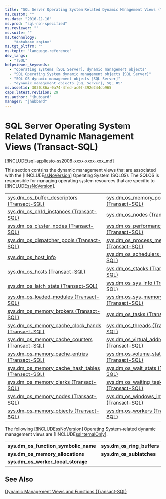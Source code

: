 ```yaml
---
title: "SQL Server Operating System Related Dynamic Management Views (Transact-SQL) | Microsoft Docs"
ms.custom: ""
ms.date: "2016-12-16"
ms.prod: "sql-non-specified"
ms.reviewer: ""
ms.suite: ""
ms.technology: 
  - "database-engine"
ms.tgt_pltfrm: ""
ms.topic: "language-reference"
dev_langs: 
  - "TSQL"
helpviewer_keywords: 
  - "operating systems [SQL Server], dynamic management objects"
  - "SQL Operating System dynamic management objects [SQL Server]"
  - "SQL OS dynamic management objects [SQL Server]"
  - "dynamic management objects [SQL Server], SQL OS"
ms.assetid: 3030c86a-0a74-4fed-ac0f-392e244cb965
caps.latest.revision: 29
ms.author: "jhubbard"
manager: "jhubbard"
---
```

# SQL Server Operating System Related Dynamic Management Views (Transact-SQL)
[!INCLUDE[tsql-appliesto-ss2008-xxxx-xxxx-xxx_md](../../../database-engine/configure/windows/includes/tsql-appliesto-ss2008-xxxx-xxxx-xxx-md.md)]

  This section contains the dynamic management views that are associated with the [!INCLUDE[ssNoVersion](../../../advanced-analytics/r-services/includes/ssnoversion-md.md)] Operating System (SQLOS). The SQLOS is responsible for managing operating system resources that are specific to [!INCLUDE[ssNoVersion](../../../advanced-analytics/r-services/includes/ssnoversion-md.md)].  
  
|||  
|-|-|  
|[sys.dm_os_buffer_descriptors &#40;Transact-SQL&#41;](../../../relational-databases/reference/system-dynamic-management-views/sys.dm-os-buffer-descriptors-transact-sql.md)|[sys.dm_os_memory_pools &#40;Transact-SQL&#41;](../../../relational-databases/reference/system-dynamic-management-views/sys.dm-os-memory-pools-transact-sql.md)|  
|[sys.dm_os_child_instances &#40;Transact-SQL&#41;](../../../relational-databases/reference/system-dynamic-management-views/sys.dm-os-child-instances-transact-sql.md)|[sys.dm_os_nodes &#40;Transact-SQL&#41;](../../../relational-databases/reference/system-dynamic-management-views/sys.dm-os-nodes-transact-sql.md)|  
|[sys.dm_os_cluster_nodes &#40;Transact-SQL&#41;](../../../relational-databases/reference/system-dynamic-management-views/sys.dm-os-cluster-nodes-transact-sql.md)|[sys.dm_os_performance_counters &#40;Transact-SQL&#41;](../../../relational-databases/reference/system-dynamic-management-views/sys.dm-os-performance-counters-transact-sql.md)|  
|[sys.dm_os_dispatcher_pools &#40;Transact-SQL&#41;](../../../relational-databases/reference/system-dynamic-management-views/sys.dm-os-dispatcher-pools-transact-sql.md)|[sys.dm_os_process_memory &#40;Transact-SQL&#41;](../../../relational-databases/reference/system-dynamic-management-views/sys.dm-os-process-memory-transact-sql.md)|  
|[sys.dm_os_host_info](../../../relational-databases/reference/system-dynamic-management-views/sys.dm-os-host-info-transact-sql.md)|[sys.dm_os_schedulers &#40;Transact-SQL&#41;](../../../relational-databases/reference/system-dynamic-management-views/sys.dm-os-schedulers-transact-sql.md)|  
|[sys.dm_os_hosts &#40;Transact-SQL&#41;](../../../relational-databases/reference/system-dynamic-management-views/sys.dm-os-hosts-transact-sql.md)|[sys.dm_os_stacks &#40;Transact-SQL&#41;](../../../relational-databases/reference/system-dynamic-management-views/sys.dm-os-stacks-transact-sql.md)|  
|[sys.dm_os_latch_stats &#40;Transact-SQL&#41;](../../../relational-databases/reference/system-dynamic-management-views/sys.dm-os-latch-stats-transact-sql.md)|[sys.dm_os_sys_info &#40;Transact-SQL&#41;](../../../relational-databases/reference/system-dynamic-management-views/sys.dm-os-sys-info-transact-sql.md)|  
|[sys.dm_os_loaded_modules &#40;Transact-SQL&#41;](../../../relational-databases/reference/system-dynamic-management-views/sys.dm-os-loaded-modules-transact-sql.md)|[sys.dm_os_sys_memory &#40;Transact-SQL&#41;](../../../relational-databases/reference/system-dynamic-management-views/sys.dm-os-sys-memory-transact-sql.md)|  
|[sys.dm_os_memory_brokers &#40;Transact-SQL&#41;](../../../relational-databases/reference/system-dynamic-management-views/sys.dm-os-memory-brokers-transact-sql.md)|[sys.dm_os_tasks &#40;Transact-SQL&#41;](../../../relational-databases/reference/system-dynamic-management-views/sys.dm-os-tasks-transact-sql.md)|  
|[sys.dm_os_memory_cache_clock_hands &#40;Transact-SQL&#41;](../../../relational-databases/reference/system-dynamic-management-views/sys.dm-os-memory-cache-clock-hands-transact-sql.md)|[sys.dm_os_threads &#40;Transact-SQL&#41;](../../../relational-databases/reference/system-dynamic-management-views/sys.dm-os-threads-transact-sql.md)|  
|[sys.dm_os_memory_cache_counters &#40;Transact-SQL&#41;](../../../relational-databases/reference/system-dynamic-management-views/sys.dm-os-memory-cache-counters-transact-sql.md)|[sys.dm_os_virtual_address_dump &#40;Transact-SQL&#41;](../../../relational-databases/reference/system-dynamic-management-views/sys.dm-os-virtual-address-dump-transact-sql.md)|  
|[sys.dm_os_memory_cache_entries &#40;Transact-SQL&#41;](../../../relational-databases/reference/system-dynamic-management-views/sys.dm-os-memory-cache-entries-transact-sql.md)|[sys.dm_os_volume_stats &#40;Transact-SQL&#41;](../../../relational-databases/reference/system-dynamic-management-views/sys.dm-os-volume-stats-transact-sql.md)|  
|[sys.dm_os_memory_cache_hash_tables &#40;Transact-SQL&#41;](../../../relational-databases/reference/system-dynamic-management-views/sys.dm-os-memory-cache-hash-tables-transact-sql.md)|[sys.dm_os_wait_stats &#40;Transact-SQL&#41;](../../../relational-databases/reference/system-dynamic-management-views/sys.dm-os-wait-stats-transact-sql.md)|  
|[sys.dm_os_memory_clerks &#40;Transact-SQL&#41;](../../../relational-databases/reference/system-dynamic-management-views/sys.dm-os-memory-clerks-transact-sql.md)|[sys.dm_os_waiting_tasks &#40;Transact-SQL&#41;](../../../relational-databases/reference/system-dynamic-management-views/sys.dm-os-waiting-tasks-transact-sql.md)|  
|[sys.dm_os_memory_nodes &#40;Transact-SQL&#41;](../../../relational-databases/reference/system-dynamic-management-views/sys.dm-os-memory-nodes-transact-sql.md)|[sys.dm_os_windows_info &#40;Transact-SQL&#41;](../../../relational-databases/reference/system-dynamic-management-views/sys.dm-os-windows-info-transact-sql.md)|  
|[sys.dm_os_memory_objects &#40;Transact-SQL&#41;](../../../relational-databases/reference/system-dynamic-management-views/sys.dm-os-memory-objects-transact-sql.md)|[sys.dm_os_workers &#40;Transact-SQL&#41;](../../../relational-databases/reference/system-dynamic-management-views/sys.dm-os-workers-transact-sql.md)|  
  
 The following [!INCLUDE[ssNoVersion](../../../advanced-analytics/r-services/includes/ssnoversion-md.md)] Operating System–related dynamic management views are [!INCLUDE[ssInternalOnly](../../../integration-services/data-flow/transformations/includes/ssinternalonly-md.md)].  
  
|||  
|-|-|  
|**sys.dm_os_function_symbolic_name**|**sys.dm_os_ring_buffers**|  
|**sys.dm_os_memory_allocations**|**sys.dm_os_sublatches**|  
|**sys.dm_os_worker_local_storage**||  
  
## See Also  
 [Dynamic Management Views and Functions &#40;Transact-SQL&#41;](../Topic/Dynamic%20Management%20Views%20and%20Functions%20\(Transact-SQL\).md)  
  
  